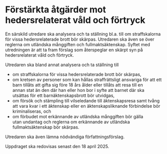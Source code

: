 # Förstärkta åtgärder mot hedersrelaterat våld och förtryck

En särskild utredare ska analysera och ta ställning bl.a. till om straffskalorna för vissa hedersrelaterade brott bör skärpas. Utredaren ska även se över reglerna om utländska månggiften och fullmaktsäktenskap. Syftet med utredningen är att ta fram förslag som återspeglar en skärpt syn på hedersrelaterat våld och förtryck.

Utredaren ska bland annat analysera och ta ställning till

* om straffskalorna för vissa hedersrelaterade brott bör skärpas,
* om kretsen av personer som kan hållas straffrättsligt ansvariga för att ett barn tillåts att gifta sig före 18 års ålder eller tillåts att resa till en annan stat än den där han eller hon bor i syfte att barnet där ska utsättas för ett barnäktenskapsbrott bör utvidgas,
* om försök och stämpling till vilseledande till äktenskapsresa samt tvång
att vara kvar i ett äktenskap eller en äktenskapsliknande förbindelse bör kriminaliseras, och
* om förbudet mot erkännande av utländska månggiften bör gälla utan undantag och reglerna om erkännande av utländska fullmaktsäktenskap bör skärpas.

Utredaren ska även lämna nödvändiga författningsförslag.

Uppdraget ska redovisas senast den 18 april 2025.
